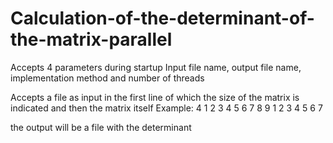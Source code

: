 # Calculation-of-the-determinant-of-the-matrix-parallel

Accepts 4 parameters during startup
Input file name, output file name, implementation method and number of threads


Accepts a file as input in the first line of which the size of the matrix is indicated and then the matrix itself
Example:
4
1 2 3 4
5 6 7 8
9 1 2 3
4 5 6 7

the output will be a file with the determinant

